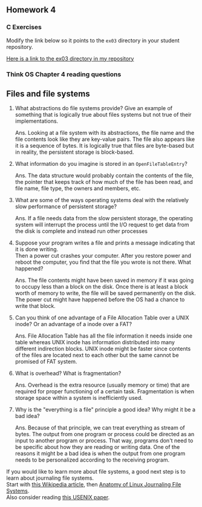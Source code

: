 ## Homework 4

### C Exercises

Modify the link below so it points to the `ex03` directory in your
student repository.

[Here is a link to the ex03 directory in my repository](https://github.com/YOUR_GITHUB_USERNAME_HERE/ExercisesInC/tree/master/exercises/ex02.5)

### Think OS Chapter 4 reading questions

## Files and file systems

1) What abstractions do file systems provide?  Give an example of something that is logically 
true about files systems but not true of their implementations.

    Ans. Looking at a file system with its abstractions, the file name and the file contents look 
    like they are key-value pairs. The file also appears like it is a sequence of bytes. It is 
    logically true that files are byte-based but in reality, the persistent storage is block-based.  

2) What information do you imagine is stored in an `OpenFileTableEntry`?

    Ans. The data structure would probably contain the contents of the file, the pointer that 
    keeps track of how much of the file has been read, and file name, file type, the owners and 
    members, etc.

3) What are some of the ways operating systems deal with the relatively slow performance of persistent storage?

    Ans. If a file needs data from the slow persistent storage, the operating system will interrupt 
    the process until the I/O request to get data from the disk is complete and instead run other processes 

4) Suppose your program writes a file and prints a message indicating that it is done writing.  
Then a power cut crashes your computer.  After you restore power and reboot the computer, you find that the 
file you wrote is not there.  What happened?

    Ans. The file contents might have been saved in memory if it was going to occupy less than a block 
    on the disk. Once there is at least a block worth of memory to write, the file will be saved 
    permanently on the disk. The power cut might have happened before the OS had a chance to write 
    that block.

5) Can you think of one advantage of a File Allocation Table over a UNIX inode?  Or an advantage of a inode over a FAT?

    Ans. File Allocation Table has all the file information it needs inside one table whereas UNIX inode 
    has information distributed into many different indirection blocks. UNIX inode might be faster since 
    contents of the files are located next to each other but the same cannot be promised of FAT system.

6) What is overhead?  What is fragmentation?

    Ans. Overhead is the extra resource (usually memory or time) that are required for proper functioning 
    of a certain task. Fragmentation is when storage space within a system is inefficiently used.

7) Why is the "everything is a file" principle a good idea?  Why might it be a bad idea?

    Ans. Because of that principle, we can treat everything as stream of bytes. The output from one 
    program or process could be directed as an input to another program or process. That way, programs 
    don't need to be specific about how they are reading or writing data. One of the reasons it might be 
    a bad idea is when the output from one program needs to be personalized according to the receiving program.

If you would like to learn more about file systems, a good next step is to learn about journaling file systems.  
Start with [this Wikipedia article](https://en.wikipedia.org/wiki/Journaling_file_system), then 
[Anatomy of Linux Journaling File Systems](http://www.ibm.com/developerworks/library/l-journaling-filesystems/index.html).  
Also consider reading [this USENIX paper](https://www.usenix.org/legacy/event/usenix05/tech/general/full_papers/prabhakaran/prabhakaran.pdf).



